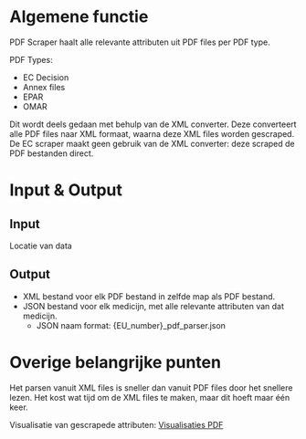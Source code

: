 # Algemene functie
PDF Scraper haalt alle relevante attributen uit PDF files per PDF type.

PDF Types:
- EC Decision
- Annex files
- EPAR
- OMAR

Dit wordt deels gedaan met behulp van de XML converter.
Deze converteert alle PDF files naar XML formaat, waarna deze XML files
worden gescraped. De EC scraper maakt geen gebruik van de XML converter:
deze scraped de PDF bestanden direct.
# Input & Output
## Input
Locatie van data
## Output
- XML bestand voor elk PDF bestand in zelfde map als PDF bestand.
- JSON bestand voor elk medicijn, met alle relevante attributen van dat medicijn.
  - JSON naam format: {EU_number}_pdf_parser.json
# Overige belangrijke punten
Het parsen vanuit XML files is sneller dan vanuit PDF files door het snellere lezen.
Het kost wat tijd om de XML files te maken, maar dit hoeft maar één keer.

Visualisatie van gescrapede attributen: [Visualisaties PDF](MediSee_PDF_visualisation.html)